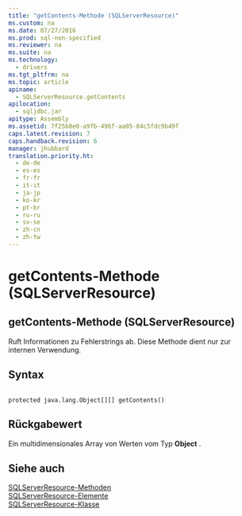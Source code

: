 ```yaml
---
title: "getContents-Methode (SQLServerResource)"
ms.custom: na
ms.date: 07/27/2016
ms.prod: sql-non-specified
ms.reviewer: na
ms.suite: na
ms.technology: 
  - drivers
ms.tgt_pltfrm: na
ms.topic: article
apiname: 
  - SQLServerResource.getContents
apilocation: 
  - sqljdbc.jar
apitype: Assembly
ms.assetid: 7f25b8e0-a9fb-496f-aa05-84c5fdc9b49f
caps.latest.revision: 7
caps.handback.revision: 6
manager: jhubbard
translation.priority.ht: 
  - de-de
  - es-es
  - fr-fr
  - it-it
  - ja-jp
  - ko-kr
  - pt-br
  - ru-ru
  - sv-se
  - zh-cn
  - zh-tw
---
```

# getContents-Methode (SQLServerResource)
    
## getContents\-Methode \(SQLServerResource\)  
 Ruft Informationen zu Fehlerstrings ab. Diese Methode dient nur zur internen Verwendung.  
  
## Syntax  
  
```  
  
protected java.lang.Object[][] getContents()  
```  
  
## Rückgabewert  
 Ein multidimensionales Array von Werten vom Typ **Object** .  
  
## Siehe auch  
 [SQLServerResource-Methoden](../content/SQLServerResource-Methods.md)   
 [SQLServerResource-Elemente](../content/SQLServerResource-Members.md)   
 [SQLServerResource-Klasse](../content/SQLServerResource-Class.md)  
  
  